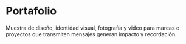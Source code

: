 # Portafolio
Muestra de diseño, identidad visual, fotografía y video para marcas o proyectos que transmiten mensajes generan impacto y recordación.
